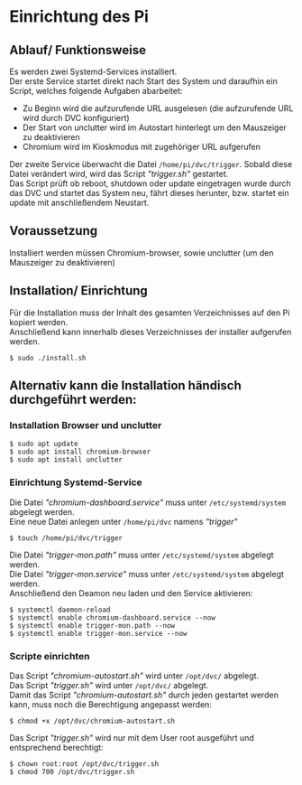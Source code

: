 # Einrichtung des Pi

## Ablauf/ Funktionsweise
Es werden zwei Systemd-Services installiert.  
Der erste Service startet direkt nach Start des System und daraufhin ein Script, welches folgende Aufgaben abarbeitet:
 - Zu Beginn wird die aufzurufende URL ausgelesen (die aufzurufende URL wird durch DVC konfiguriert)
 - Der Start von unclutter wird im Autostart hinterlegt um den Mauszeiger zu deaktivieren
 - Chromium wird im Kioskmodus mit zugehöriger URL aufgerufen

Der zweite Service überwacht die Datei `/home/pi/dvc/trigger`. Sobald diese Datei verändert wird, wird das Script *"trigger.sh"* gestartet.  
Das Script prüft ob reboot, shutdown oder update eingetragen wurde durch das DVC und startet das System neu, fährt dieses herunter, bzw. startet ein update mit anschließendem Neustart.  

## Voraussetzung
Installiert werden müssen Chromium-browser, sowie unclutter (um den Mauszeiger zu deaktivieren)

## Installation/ Einrichtung
Für die Installation muss der Inhalt des gesamten Verzeichnisses auf den Pi kopiert werden.  
Anschließend kann innerhalb dieses Verzeichnisses der installer aufgerufen werden.
```
$ sudo ./install.sh
```

## Alternativ kann die Installation händisch durchgeführt werden:
### Installation Browser und unclutter
```
$ sudo apt update
$ sudo apt install chromium-browser
$ sudo apt install unclutter
```
### Einrichtung Systemd-Service
Die Datei *"chromium-dashboard.service"* muss unter `/etc/systemd/system` abgelegt werden.  
Eine neue Datei anlegen unter `/home/pi/dvc` namens *"trigger"*  
```
$ touch /home/pi/dvc/trigger
```
Die Datei *"trigger-mon.path"* muss unter `/etc/systemd/system` abgelegt werden.  
Die Datei *"trigger-mon.service"* muss unter `/etc/systemd/system` abgelegt werden.  
Anschließend den Deamon neu laden und den Service aktivieren:  
```
$ systemctl daemon-reload
$ systemctl enable chromium-dashboard.service --now
$ systemctl enable trigger-mon.path --now
$ systemctl enable trigger-mon.service --now
```
### Scripte einrichten
Das Script *"chromium-autostart.sh"* wird unter `/opt/dvc/` abgelegt.  
Das Script *"trigger.sh"* wird unter `/opt/dvc/` abgelegt.  
Damit das Script *"chromium-autostart.sh"* durch jeden gestartet werden kann, muss noch die Berechtigung angepasst werden:  
```
$ chmod +x /opt/dvc/chromium-autostart.sh
```
Das Script *"trigger.sh"* wird nur mit dem User root ausgeführt und entsprechend berechtigt:  
```
$ chown root:root /opt/dvc/trigger.sh
$ chmod 700 /opt/dvc/trigger.sh
```

